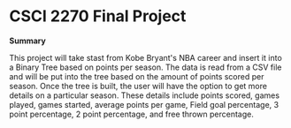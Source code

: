 # CSCI 2270 Final Project

**Summary**

This project will take stast from Kobe Bryant's NBA career and insert it into a Binary Tree based on points per season.  The data is read from a CSV file and will be put into the tree based on the amount of points scored per season.  Once the tree is built, the user will have the option to get more details on a particular season.  These details include points scored, games played, games started, average points per game, Field goal percentage, 3 point percentage, 2 point percentage, and free thrown percentage.

